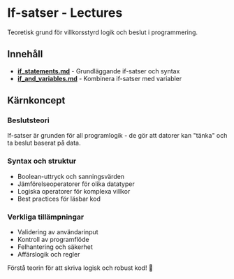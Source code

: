 # If-satser - Lectures  

Teoretisk grund för villkorsstyrd logik och beslut i programmering.

## Innehåll

- **[if_statements.md](if_statements.md)** - Grundläggande if-satser och syntax
- **[if_and_variables.md](if_and_variables.md)** - Kombinera if-satser med variabler

## Kärnkoncept

### Beslutsteori
If-satser är grunden för all programlogik - de gör att datorer kan "tänka" och ta beslut baserat på data.

### Syntax och struktur  
- Boolean-uttryck och sanningsvärden
- Jämförelseoperatorer för olika datatyper
- Logiska operatorer för komplexa villkor
- Best practices för läsbar kod

### Verkliga tillämpningar
- Validering av användarinput  
- Kontroll av programflöde
- Felhantering och säkerhet
- Affärslogik och regler

Förstå teorin för att skriva logisk och robust kod! 💭